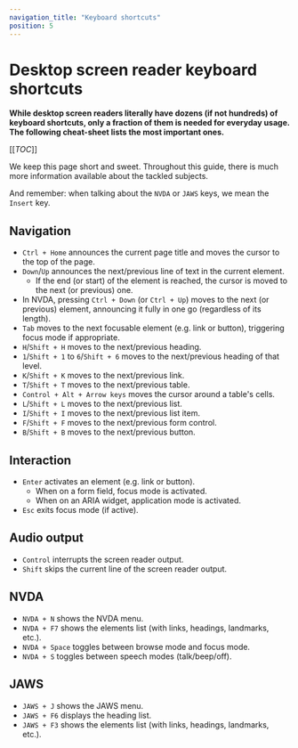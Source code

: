 ```yaml
---
navigation_title: "Keyboard shortcuts"
position: 5
---
```


# Desktop screen reader keyboard shortcuts

**While desktop screen readers literally have dozens (if not hundreds) of keyboard shortcuts, only a fraction of them is needed for everyday usage. The following cheat-sheet lists the most important ones.**

[[_TOC_]]

We keep this page short and sweet. Throughout this guide, there is much more information available about the tackled subjects.

And remember: when talking about the `NVDA` or `JAWS` keys, we mean the `Insert` key.

## Navigation

- `Ctrl + Home` announces the current page title and moves the cursor to the top of the page.
- `Down`/`Up` announces the next/previous line of text in the current element.
    - If the end (or start) of the element is reached, the cursor is moved to the next (or previous) one.
- In NVDA, pressing `Ctrl + Down` (or `Ctrl + Up`) moves to the next (or previous) element, announcing it fully in one go (regardless of its length).
- `Tab` moves to the next focusable element (e.g. link or button), triggering focus mode if appropriate.
- `H`/`Shift + H` moves to the next/previous heading.
- `1`/`Shift + 1` to `6`/`Shift + 6` moves to the next/previous heading of that level.
- `K`/`Shift + K` moves to the next/previous link.
- `T`/`Shift + T` moves to the next/previous table.
- `Control + Alt + Arrow keys` moves the cursor around a table's cells.
- `L`/`Shift + L` moves to the next/previous list.
- `I`/`Shift + I` moves to the next/previous list item.
- `F`/`Shift + F` moves to the next/previous form control.
- `B`/`Shift + B` moves to the next/previous button.

## Interaction

- `Enter` activates an element (e.g. link or button).
     - When on a form field, focus mode is activated.
     - When on an ARIA widget, application mode is activated.
- `Esc` exits focus mode (if active).

## Audio output

- `Control` interrupts the screen reader output.
- `Shift` skips the current line of the screen reader output.

## NVDA

- `NVDA + N` shows the NVDA menu.
- `NVDA + F7` shows the elements list (with links, headings, landmarks, etc.).
- `NVDA + Space` toggles between browse mode and focus mode.
- `NVDA + S` toggles between speech modes (talk/beep/off).

## JAWS

- `JAWS + J` shows the JAWS menu.
- `JAWS + F6` displays the heading list.
- `JAWS + F3` shows the elements list (with links, headings, landmarks, etc.).
